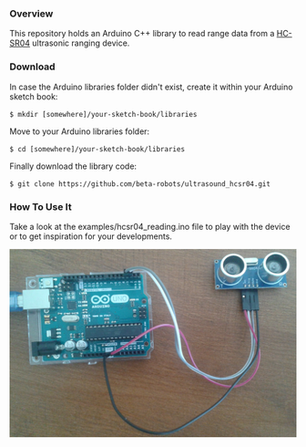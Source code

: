 
### Overview
This repository holds an Arduino C++ library to read range data from a [HC-SR04](http://www.elecfreaks.com/store/download/product/Sensor/HC-SR04/HC-SR04_Ultrasonic_Module_User_Guide.pdf) ultrasonic ranging device.

### Download
In case the Arduino libraries folder didn't exist, create it within your Arduino sketch book:
```shell
$ mkdir [somewhere]/your-sketch-book/libraries
```

Move to your Arduino libraries folder:
```shell
$ cd [somewhere]/your-sketch-book/libraries
```

Finally download the library code:
```shell
$ git clone https://github.com/beta-robots/ultrasound_hcsr04.git
```

### How To Use It
Take a look at the examples/hcsr04_reading.ino file to play with the device or to get inspiration for your
developments.

![Wiring example of ultrasound device HCRS04](https://github.com/beta-robots/ultrasound_hcsr04/blob/master/media/ultrasound_hcsr04.jpg)
